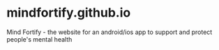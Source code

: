 # mindfortify.github.io
Mind Fortify - the website for an android/ios app to support and protect people's mental health
